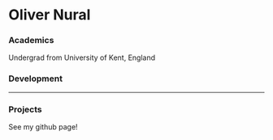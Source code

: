 # Oliver Nural

### Academics

Undergrad from University of Kent, England

### Development

-----


### Projects

See my github page!
